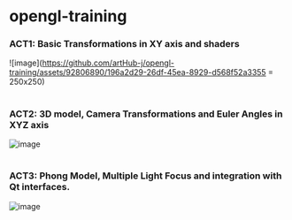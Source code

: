 # opengl-training

<h3> ACT1: Basic Transformations in XY axis and shaders </h3>

![image](https://github.com/artHub-j/opengl-training/assets/92806890/196a2d29-26df-45ea-8929-d568f52a3355 = 250x250)


# 

<h3> ACT2: 3D model, Camera Transformations and Euler Angles in XYZ axis </h3>

![image](https://github.com/artHub-j/opengl-training/assets/92806890/9edc0aaa-926d-4e2c-909b-d9294f49d51a)


#

<h3> ACT3: Phong Model, Multiple Light Focus and integration with Qt interfaces. </h3>

![image](https://github.com/artHub-j/opengl-training/assets/92806890/1fb67bb5-21d1-4148-9cc6-5eec9225b470)


# 
